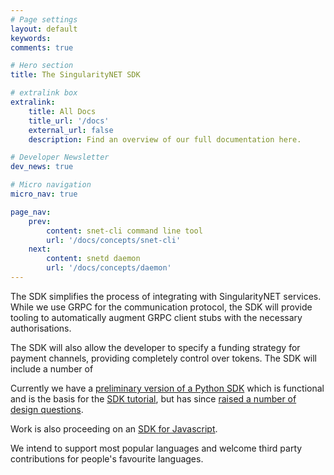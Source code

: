 ```yaml
---
# Page settings
layout: default
keywords:
comments: true

# Hero section
title: The SingularityNET SDK

# extralink box
extralink:
    title: All Docs
    title_url: '/docs'
    external_url: false
    description: Find an overview of our full documentation here.

# Developer Newsletter
dev_news: true

# Micro navigation
micro_nav: true

page_nav:
    prev:
        content: snet-cli command line tool
        url: '/docs/concepts/snet-cli'
    next:
        content: snetd daemon
        url: '/docs/concepts/daemon'
---
```


The SDK simplifies the process of integrating with SingularityNET services. While we use GRPC for the communication protocol, the SDK will provide tooling to automatically augment GRPC client stubs with the necessary authorisations.

The SDK will also allow the developer to specify a funding strategy for payment channels, providing completely control over tokens. The SDK will include a number of

Currently we have a [preliminary version of a Python SDK](https://github.com/singnet/snet-sdk-python) which is functional and is the basis for the [SDK tutorial](/tutorials/sdk), but has since [raised a number of design questions](https://github.com/singnet/snet-sdk-python/issues/16).

Work is also proceeding on an [SDK for Javascript](https://github.com/singnet/snet-sdk-js).

We intend to support most popular languages and welcome third party contributions for people's favourite languages.
